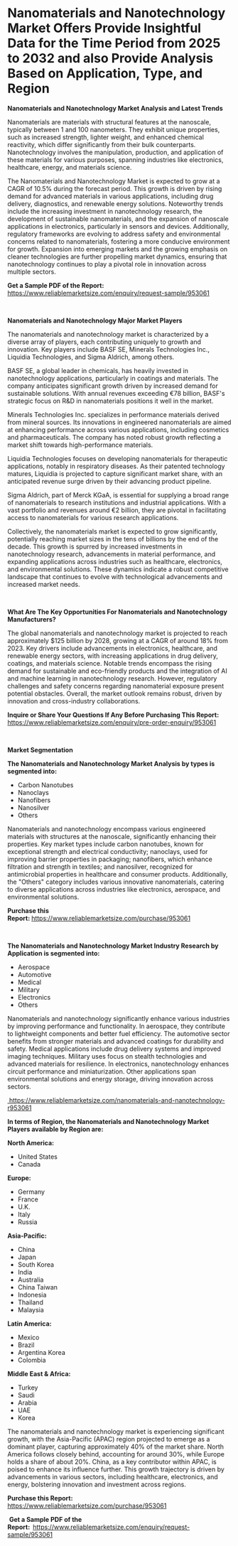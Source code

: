 <p><h1>Nanomaterials and Nanotechnology Market Offers Provide Insightful Data for the Time Period from 2025 to 2032 and also Provide Analysis Based on Application, Type, and Region</h1></p><p><strong>Nanomaterials and Nanotechnology Market Analysis and Latest Trends</strong></p>
<p><p>Nanomaterials are materials with structural features at the nanoscale, typically between 1 and 100 nanometers. They exhibit unique properties, such as increased strength, lighter weight, and enhanced chemical reactivity, which differ significantly from their bulk counterparts. Nanotechnology involves the manipulation, production, and application of these materials for various purposes, spanning industries like electronics, healthcare, energy, and materials science.</p><p>The Nanomaterials and Nanotechnology Market is expected to grow at a CAGR of 10.5% during the forecast period. This growth is driven by rising demand for advanced materials in various applications, including drug delivery, diagnostics, and renewable energy solutions. Noteworthy trends include the increasing investment in nanotechnology research, the development of sustainable nanomaterials, and the expansion of nanoscale applications in electronics, particularly in sensors and devices. Additionally, regulatory frameworks are evolving to address safety and environmental concerns related to nanomaterials, fostering a more conducive environment for growth. Expansion into emerging markets and the growing emphasis on cleaner technologies are further propelling market dynamics, ensuring that nanotechnology continues to play a pivotal role in innovation across multiple sectors.</p></p>
<p><strong>Get a Sample PDF of the Report:&nbsp;</strong> <a href="https://www.reliablemarketsize.com/enquiry/request-sample/953061?utm_campaign=1133&utm_medium=2&utm_source=Github&utm_content=ia&utm_term=18042025&utm_id=nanomaterials-and-nanotechnology">https://www.reliablemarketsize.com/enquiry/request-sample/953061</a></p>
<p>&nbsp;</p>
<p><strong>Nanomaterials and Nanotechnology Major Market Players</strong></p>
<p><p>The nanomaterials and nanotechnology market is characterized by a diverse array of players, each contributing uniquely to growth and innovation. Key players include BASF SE, Minerals Technologies Inc., Liquidia Technologies, and Sigma Aldrich, among others.</p><p>BASF SE, a global leader in chemicals, has heavily invested in nanotechnology applications, particularly in coatings and materials. The company anticipates significant growth driven by increased demand for sustainable solutions. With annual revenues exceeding €78 billion, BASF's strategic focus on R&D in nanomaterials positions it well in the market.</p><p>Minerals Technologies Inc. specializes in performance materials derived from mineral sources. Its innovations in engineered nanomaterials are aimed at enhancing performance across various applications, including cosmetics and pharmaceuticals. The company has noted robust growth reflecting a market shift towards high-performance materials.</p><p>Liquidia Technologies focuses on developing nanomaterials for therapeutic applications, notably in respiratory diseases. As their patented technology matures, Liquidia is projected to capture significant market share, with an anticipated revenue surge driven by their advancing product pipeline.</p><p>Sigma Aldrich, part of Merck KGaA, is essential for supplying a broad range of nanomaterials to research institutions and industrial applications. With a vast portfolio and revenues around €2 billion, they are pivotal in facilitating access to nanomaterials for various research applications.</p><p>Collectively, the nanomaterials market is expected to grow significantly, potentially reaching market sizes in the tens of billions by the end of the decade. This growth is spurred by increased investments in nanotechnology research, advancements in material performance, and expanding applications across industries such as healthcare, electronics, and environmental solutions. These dynamics indicate a robust competitive landscape that continues to evolve with technological advancements and increased market needs.</p></p>
<p>&nbsp;</p>
<p><strong>What Are The Key Opportunities For Nanomaterials and Nanotechnology Manufacturers?</strong></p>
<p><p>The global nanomaterials and nanotechnology market is projected to reach approximately $125 billion by 2028, growing at a CAGR of around 18% from 2023. Key drivers include advancements in electronics, healthcare, and renewable energy sectors, with increasing applications in drug delivery, coatings, and materials science. Notable trends encompass the rising demand for sustainable and eco-friendly products and the integration of AI and machine learning in nanotechnology research. However, regulatory challenges and safety concerns regarding nanomaterial exposure present potential obstacles. Overall, the market outlook remains robust, driven by innovation and cross-industry collaborations.</p></p>
<p><strong>Inquire or Share Your Questions If Any Before Purchasing This Report:</strong> <a href="https://www.reliablemarketsize.com/enquiry/pre-order-enquiry/953061?utm_campaign=1133&utm_medium=2&utm_source=Github&utm_content=ia&utm_term=18042025&utm_id=nanomaterials-and-nanotechnology">https://www.reliablemarketsize.com/enquiry/pre-order-enquiry/953061</a></p>
<p>&nbsp;</p>
<p><strong>Market Segmentation</strong></p>
<p><strong>The Nanomaterials and Nanotechnology Market Analysis by types is segmented into:</strong></p>
<p><ul><li>Carbon Nanotubes</li><li>Nanoclays</li><li>Nanofibers</li><li>Nanosilver</li><li>Others</li></ul></p>
<p><p>Nanomaterials and nanotechnology encompass various engineered materials with structures at the nanoscale, significantly enhancing their properties. Key market types include carbon nanotubes, known for exceptional strength and electrical conductivity; nanoclays, used for improving barrier properties in packaging; nanofibers, which enhance filtration and strength in textiles; and nanosilver, recognized for antimicrobial properties in healthcare and consumer products. Additionally, the "Others" category includes various innovative nanomaterials, catering to diverse applications across industries like electronics, aerospace, and environmental solutions.</p></p>
<p><strong>Purchase this Report:&nbsp;</strong><a href="https://www.reliablemarketsize.com/purchase/953061?utm_campaign=1133&utm_medium=2&utm_source=Github&utm_content=ia&utm_term=18042025&utm_id=nanomaterials-and-nanotechnology">https://www.reliablemarketsize.com/purchase/953061</a></p>
<p>&nbsp;</p>
<p><strong>The Nanomaterials and Nanotechnology Market Industry Research by Application is segmented into:</strong></p>
<p><ul><li>Aerospace</li><li>Automotive</li><li>Medical</li><li>Military</li><li>Electronics</li><li>Others</li></ul></p>
<p><p>Nanomaterials and nanotechnology significantly enhance various industries by improving performance and functionality. In aerospace, they contribute to lightweight components and better fuel efficiency. The automotive sector benefits from stronger materials and advanced coatings for durability and safety. Medical applications include drug delivery systems and improved imaging techniques. Military uses focus on stealth technologies and advanced materials for resilience. In electronics, nanotechnology enhances circuit performance and miniaturization. Other applications span environmental solutions and energy storage, driving innovation across sectors.</p></p>
<p><a href="https://www.reliablemarketsize.com/nanomaterials-and-nanotechnology-r953061?utm_campaign=1133&utm_medium=2&utm_source=Github&utm_content=ia&utm_term=18042025&utm_id=nanomaterials-and-nanotechnology">&nbsp;https://www.reliablemarketsize.com/nanomaterials-and-nanotechnology-r953061</a></p>
<p><strong>In terms of Region, the Nanomaterials and Nanotechnology Market Players available by Region are:</strong></p>
<p>
    <p> <strong> North America: </strong>
        <ul>
            <li>United States</li>
            <li>Canada</li>
        </ul>
        </p> 
    <p> <strong> Europe: </strong>
        <ul>
            <li>Germany</li>
            <li>France</li>
            <li>U.K.</li>
            <li>Italy</li>
            <li>Russia</li>
        </ul>
        </p> 
    <p> <strong> Asia-Pacific: </strong>
        <ul>
            <li>China</li>
            <li>Japan</li>
            <li>South Korea</li>
            <li>India</li>
            <li>Australia</li>
            <li>China Taiwan</li>
            <li>Indonesia</li>
            <li>Thailand</li>
            <li>Malaysia</li>
        </ul>
        </p> 
    <p> <strong> Latin America: </strong>
        <ul>
            <li>Mexico</li>
            <li>Brazil</li>
            <li>Argentina Korea</li>
            <li>Colombia</li>
        </ul>
        </p> 
    <p> <strong> Middle East & Africa: </strong>
        <ul>
            <li>Turkey</li>
            <li>Saudi</li>
            <li>Arabia</li>
            <li>UAE</li>
            <li>Korea</li>
        </ul>
    </p>
    </p>
<p><p>The nanomaterials and nanotechnology market is experiencing significant growth, with the Asia-Pacific (APAC) region projected to emerge as a dominant player, capturing approximately 40% of the market share. North America follows closely behind, accounting for around 30%, while Europe holds a share of about 20%. China, as a key contributor within APAC, is poised to enhance its influence further. This growth trajectory is driven by advancements in various sectors, including healthcare, electronics, and energy, bolstering innovation and investment across regions.</p></p>
<p><strong>Purchase this Report: </strong><a href="https://www.reliablemarketsize.com/purchase/953061?utm_campaign=1133&utm_medium=2&utm_source=Github&utm_content=ia&utm_term=18042025&utm_id=nanomaterials-and-nanotechnology">https://www.reliablemarketsize.com/purchase/953061</a></p>
<p>&nbsp;<strong>Get a Sample PDF of the Report:&nbsp;&nbsp;</strong><a href="https://www.reliablemarketsize.com/enquiry/request-sample/953061?utm_campaign=1133&utm_medium=2&utm_source=Github&utm_content=ia&utm_term=18042025&utm_id=nanomaterials-and-nanotechnology">https://www.reliablemarketsize.com/enquiry/request-sample/953061</a></p>
<p><strong></strong></p>
<p><p></p><p></p><p></p></p>